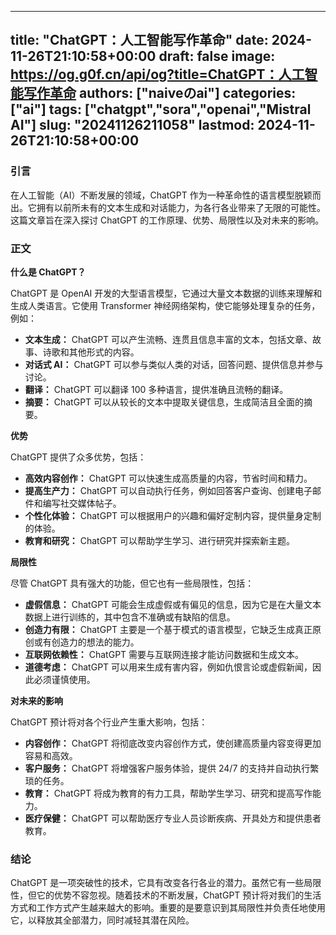 
---
title: "ChatGPT：人工智能写作革命"
date: 2024-11-26T21:10:58+00:00
draft: false
image: https://og.g0f.cn/api/og?title=ChatGPT：人工智能写作革命
authors: ["naiveのai"]
categories: ["ai"]
tags: ["chatgpt","sora","openai","Mistral AI"]
slug: "20241126211058"
lastmod: 2024-11-26T21:10:58+00:00
---
### 引言

在人工智能（AI）不断发展的领域，ChatGPT 作为一种革命性的语言模型脱颖而出。它拥有以前所未有的文本生成和对话能力，为各行各业带来了无限的可能性。这篇文章旨在深入探讨 ChatGPT 的工作原理、优势、局限性以及对未来的影响。

### 正文

**什么是 ChatGPT？**

ChatGPT 是 OpenAI 开发的大型语言模型，它通过大量文本数据的训练来理解和生成人类语言。它使用 Transformer 神经网络架构，使它能够处理复杂的任务，例如：

* **文本生成：** ChatGPT 可以产生流畅、连贯且信息丰富的文本，包括文章、故事、诗歌和其他形式的内容。
* **对话式 AI：** ChatGPT 可以参与类似人类的对话，回答问题、提供信息并参与讨论。
* **翻译：** ChatGPT 可以翻译 100 多种语言，提供准确且流畅的翻译。
* **摘要：** ChatGPT 可以从较长的文本中提取关键信息，生成简洁且全面的摘要。

**优势**

ChatGPT 提供了众多优势，包括：

* **高效内容创作：** ChatGPT 可以快速生成高质量的内容，节省时间和精力。
* **提高生产力：** ChatGPT 可以自动执行任务，例如回答客户查询、创建电子邮件和编写社交媒体帖子。
* **个性化体验：** ChatGPT 可以根据用户的兴趣和偏好定制内容，提供量身定制的体验。
* **教育和研究：** ChatGPT 可以帮助学生学习、进行研究并探索新主题。

**局限性**

尽管 ChatGPT 具有强大的功能，但它也有一些局限性，包括：

* **虚假信息：** ChatGPT 可能会生成虚假或有偏见的信息，因为它是在大量文本数据上进行训练的，其中包含不准确或有缺陷的信息。
* **创造力有限：** ChatGPT 主要是一个基于模式的语言模型，它缺乏生成真正原创或有创造力的想法的能力。
* **互联网依赖性：** ChatGPT 需要与互联网连接才能访问数据和生成文本。
* **道德考虑：** ChatGPT 可以用来生成有害内容，例如仇恨言论或虚假新闻，因此必须谨慎使用。

**对未来的影响**

ChatGPT 预计将对各个行业产生重大影响，包括：

* **内容创作：** ChatGPT 将彻底改变内容创作方式，使创建高质量内容变得更加容易和高效。
* **客户服务：** ChatGPT 将增强客户服务体验，提供 24/7 的支持并自动执行繁琐的任务。
* **教育：** ChatGPT 将成为教育的有力工具，帮助学生学习、研究和提高写作能力。
* **医疗保健：** ChatGPT 可以帮助医疗专业人员诊断疾病、开具处方和提供患者教育。

### 结论

ChatGPT 是一项突破性的技术，它具有改变各行各业的潜力。虽然它有一些局限性，但它的优势不容忽视。随着技术的不断发展，ChatGPT 预计将对我们的生活方式和工作方式产生越来越大的影响。重要的是要意识到其局限性并负责任地使用它，以释放其全部潜力，同时减轻其潜在风险。